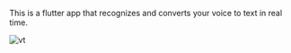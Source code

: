 This is a flutter app that recognizes and converts your voice to text in real time.




![vt](https://github.com/wasif2mehmood/fluttervoicetotext/assets/101115606/5beec0a6-1f8f-44c1-a6af-8c346d4c2030)
